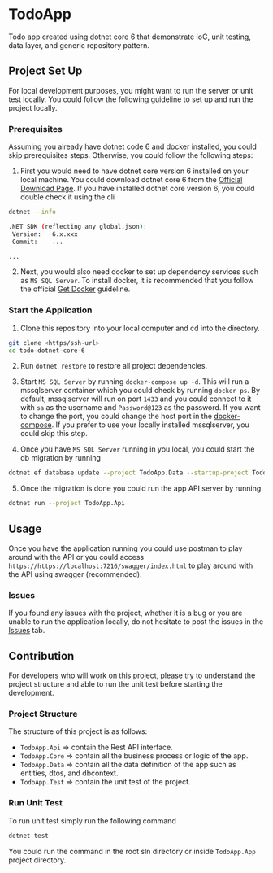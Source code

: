 # TodoApp

Todo app created using dotnet core 6 that demonstrate IoC, unit testing, data layer, and generic repository pattern.

## Project Set Up

For local development purposes, you might want to run the server or unit test locally. You could follow the following guideline to set up and run the project locally.

### Prerequisites

Assuming you already have dotnet code 6 and docker installed, you could skip prerequisites steps. Otherwise, you could follow the following steps:

1. First you would need to have dotnet core version 6 installed on your local machine. You could download dotnet core 6 from the [Official Download Page](https://dotnet.microsoft.com/en-us/download). If you have installed dotnet core version 6, you could double check it using the cli

```sh
dotnet --info

.NET SDK (reflecting any global.json):
 Version:   6.x.xxx
 Commit:    ...

...
```

2. Next, you would also need docker to set up dependency services such as `MS SQL Server`. To install docker, it is recommended that you follow the official [Get Docker](https://docs.docker.com/get-docker/) guideline.

### Start the Application

1. Clone this repository into your local computer and cd into the directory.

```sh
git clone <https/ssh-url>
cd todo-dotnet-core-6
```

2. Run `dotnet restore` to restore all project dependencies.

3. Start `MS SQL Server` by running `docker-compose up -d`. This will run a mssqlserver container which you could check by running `docker ps`. By default, mssqlserver will run on port `1433` and you could connect to it with `sa` as the username and `Password@123` as the password. If you want to change the port, you could change the host port in the [docker-compose](https://github.com/abiwinanda/todo-dotnet-core-6/blob/master/docker-compose.yaml#L9). If you prefer to use your locally installed mssqlserver, you could skip this step.

4. Once you have `MS SQL Server` running in you local, you could start the db migration by running

```sh
dotnet ef database update --project TodoApp.Data --startup-project TodoApp.Api
```

5. Once the migration is done you could run the app API server by running

```sh
dotnet run --project TodoApp.Api
```

## Usage

Once you have the application running you could use postman to play around with the API or you could access `https://https://localhost:7216/swagger/index.html` to play around with the API using swagger (recommended).

### Issues

If you found any issues with the project, whether it is a bug or you are unable to run the application locally, do not hesitate to post the issues in the [Issues](https://github.com/abiwinanda/todo-dotnet-core-6/issues) tab.

## Contribution

For developers who will work on this project, please try to understand the project structure and able to run the unit test before starting the development.

### Project Structure

The structure of this project is as follows:
* `TodoApp.Api` => contain the Rest API interface.
* `TodoApp.Core` => contain all the business process or logic of the app.
* `TodoApp.Data` => contain all the data definition of the app such as entities, dtos, and dbcontext.
* `TodoApp.Test` => contain the unit test of the project.

### Run Unit Test

To run unit test simply run the following command

```sh
dotnet test
```

You could run the command in the root sln directory or inside `TodoApp.App` project directory.
